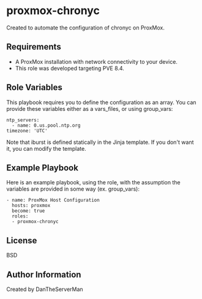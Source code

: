 proxmox-chronyc
=========

Created to automate the configuration of chronyc on ProxMox.

Requirements
------------

- A ProxMox installation with network connectivity to your device.
- This role was developed targeting PVE 8.4.

Role Variables
--------------
 
This playbook requires you to define the configuration as an array. You can provide these variables either as a vars_files, or using group_vars:
```
ntp_servers:
  - name: 0.us.pool.ntp.org
timezone: 'UTC'
```
Note that iburst is defined statically in the Jinja template. If you don't want it, you can modify the template.


Example Playbook
----------------

Here is an example playbook, using the role, with the assumption the variables are provided in some way (ex. group_vars):
```
- name: ProxMox Host Configuration
  hosts: proxmox
  become: true
  roles:
  - proxmox-chronyc
```
License
-------

BSD

Author Information
------------------

Created by DanTheServerMan